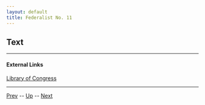 ```yaml
---
layout: default
title: Federalist No. 11
---
```


## Text

---
#### External Links
[Library of Congress]()

---

[Prev](10.md) -- [Up](README.md) -- [Next](12.md)

